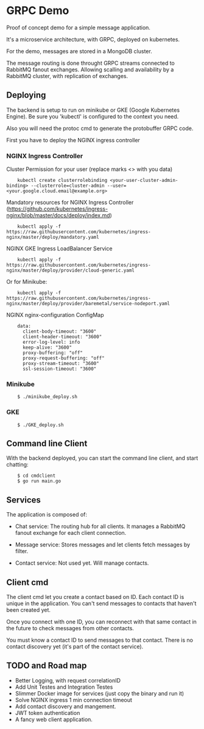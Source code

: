 # GRPC Demo

Proof of concept demo for a simple message application.

It's a microservice architecture, with GRPC, deployed on kubernetes.

For the demo, messages are stored in a MongoDB cluster.

The message routing is done throught GRPC streams connected to RabbitMQ fanout exchanges. Allowing
scalling and availability by a RabbitMQ cluster, with replication of exchanges.


## Deploying

The backend is setup to run on minikube or GKE (Google Kubernetes Engine).
Be sure you 'kubectl'  is configured to the context you need.

Also you will need the protoc cmd to generate the protobuffer GRPC code.

First you have to deploy the NGINX ingress controller


### NGINX Ingress Controller

Cluster Permission for your user (replace marks <> with you data)

```
    kubectl create clusterrolebinding <your-user-cluster-admin-binding> --clusterrole=cluster-admin --user=<your.google.cloud.email@example.org>
```

Mandatory resources for NGINX Ingress Controller (https://github.com/kubernetes/ingress-nginx/blob/master/docs/deploy/index.md)

```
    kubectl apply -f https://raw.githubusercontent.com/kubernetes/ingress-nginx/master/deploy/mandatory.yaml
```

NGINX GKE Ingress LoadBalancer Service

```
    kubectl apply -f https://raw.githubusercontent.com/kubernetes/ingress-nginx/master/deploy/provider/cloud-generic.yaml
```

Or for Minikube:

```
    kubectl apply -f https://raw.githubusercontent.com/kubernetes/ingress-nginx/master/deploy/provider/baremetal/service-nodeport.yaml
```

NGINX nginx-configuration ConfigMap

```
    data:
      client-body-timeout: "3600"
      client-header-timeout: "3600"
      error-log-level: info
      keep-alive: "3600"
      proxy-buffering: "off"
      proxy-request-buffering: "off"
      proxy-stream-timeout: "3600"
      ssl-session-timeout: "3600"
```

### Minikube


```
    $ ./minikube_deploy.sh
```


### GKE

```
    $ ./GKE_deploy.sh
```


## Command line Client

With the backend deployed, you can start the command line client, and start chatting:

```
    $ cd cmdclient
    $ go run main.go
```


## Services

The application is composed of:

- Chat service: The routing hub for all clients. It manages a RabbitMQ fanout exchange
for each client connection.

- Message service: Stores messages and let clients fetch messages by filter.

- Contact service: Not used yet. Will manage contacts.

## Client cmd

The client cmd let you create a contact based on ID. Each contact ID
is unique in the application. You can't send messages to contacts that haven't
been created yet.

Once you connect with one ID, you can reconnect with that same contact in
the future to check messages from other contacts.

You must know a contact ID to send messages to that contact. There is no
contact discovery yet (it's part of the contact service).

## TODO and Road map

- Better Logging, with request correlationID
- Add Unit Testes and Integration Testes
- Slimmer Docker image for services (just copy the binary and run it)
- Solve NGINX ingress 1 min connection timeout
- Add contact discovery and mangement.
- JWT token authentication
- A fancy web client application.

